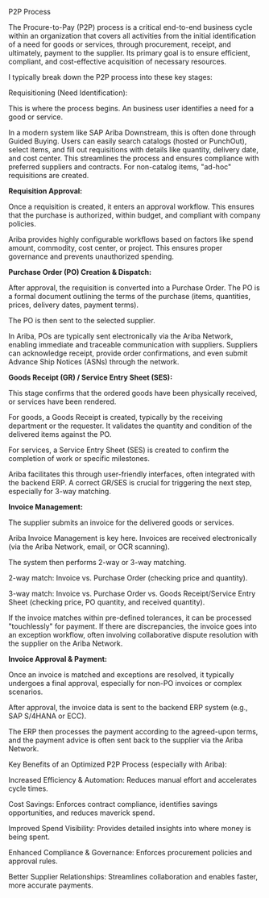 P2P Process



The Procure-to-Pay (P2P) process is a critical end-to-end business cycle within an organization that covers all activities from the initial identification of a need for goods or services, through procurement, receipt, and ultimately, payment to the supplier. Its primary goal is to ensure efficient, compliant, and cost-effective acquisition of necessary resources.



I typically break down the P2P process into these key stages:



Requisitioning (Need Identification):



This is where the process begins. An business user identifies a need for a good or service.



In a modern system like SAP Ariba Downstream, this is often done through Guided Buying. Users can easily search catalogs (hosted or PunchOut), select items, and fill out requisitions with details like quantity, delivery date, and cost center. This streamlines the process and ensures compliance with preferred suppliers and contracts. For non-catalog items, "ad-hoc" requisitions are created.



**Requisition Approval:**



Once a requisition is created, it enters an approval workflow. This ensures that the purchase is authorized, within budget, and compliant with company policies.



Ariba provides highly configurable workflows based on factors like spend amount, commodity, cost center, or project. This ensures proper governance and prevents unauthorized spending.



**Purchase Order (PO) Creation \& Dispatch:**



After approval, the requisition is converted into a Purchase Order. The PO is a formal document outlining the terms of the purchase (items, quantities, prices, delivery dates, payment terms).



The PO is then sent to the selected supplier.



In Ariba, POs are typically sent electronically via the Ariba Network, enabling immediate and traceable communication with suppliers. Suppliers can acknowledge receipt, provide order confirmations, and even submit Advance Ship Notices (ASNs) through the network.



**Goods Receipt (GR) / Service Entry Sheet (SES):**



This stage confirms that the ordered goods have been physically received, or services have been rendered.



For goods, a Goods Receipt is created, typically by the receiving department or the requester. It validates the quantity and condition of the delivered items against the PO.



For services, a Service Entry Sheet (SES) is created to confirm the completion of work or specific milestones.



Ariba facilitates this through user-friendly interfaces, often integrated with the backend ERP. A correct GR/SES is crucial for triggering the next step, especially for 3-way matching.



**Invoice Management:**



The supplier submits an invoice for the delivered goods or services.



Ariba Invoice Management is key here. Invoices are received electronically (via the Ariba Network, email, or OCR scanning).



The system then performs 2-way or 3-way matching.



2-way match: Invoice vs. Purchase Order (checking price and quantity).



3-way match: Invoice vs. Purchase Order vs. Goods Receipt/Service Entry Sheet (checking price, PO quantity, and received quantity).



If the invoice matches within pre-defined tolerances, it can be processed "touchlessly" for payment. If there are discrepancies, the invoice goes into an exception workflow, often involving collaborative dispute resolution with the supplier on the Ariba Network.



**Invoice Approval \& Payment:**



Once an invoice is matched and exceptions are resolved, it typically undergoes a final approval, especially for non-PO invoices or complex scenarios.



After approval, the invoice data is sent to the backend ERP system (e.g., SAP S/4HANA or ECC).



The ERP then processes the payment according to the agreed-upon terms, and the payment advice is often sent back to the supplier via the Ariba Network.



Key Benefits of an Optimized P2P Process (especially with Ariba):



Increased Efficiency \& Automation: Reduces manual effort and accelerates cycle times.



Cost Savings: Enforces contract compliance, identifies savings opportunities, and reduces maverick spend.



Improved Spend Visibility: Provides detailed insights into where money is being spent.



Enhanced Compliance \& Governance: Enforces procurement policies and approval rules.



Better Supplier Relationships: Streamlines collaboration and enables faster, more accurate payments.

